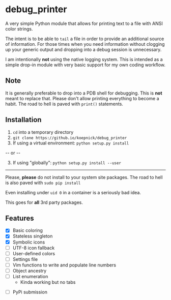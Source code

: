 # debug_printer

A very simple Python module that allows for printing text to a file with ANSI color strings.

The intent is to be able to `tail` a file in order to provide an additional source of information. For those times when you need information without clogging up your generic output and dropping into a debug session is unnecessary.

I am intentionally **not** using the native logging system. This is intended as a simple drop-in module with very basic support for my own coding workflow.

## Note
It is generally preferable to drop into a PDB shell for debugging. This is **not** meant to replace that. Please don't allow printing everything to become a habit. The road to hell is paved with `print()` statements.

## Installation

1) `cd` into a temporary directory
2) `git clone https://github.io/koepnick/debug_printer`
3) If using a virtual environment: `python setup.py install`

-- or --

3) If using "globally": `python setup.py install --user`

---

Please, **please** do not install to your system site packages. The road to hell is also paved with `sudo pip install`

Even installing under `uid 0` in a container is a seriously bad idea. 

This goes for **all** 3rd party packages.

## Features
- [x] Basic coloring
- [x] Stateless singleton
- [x] Symbolic icons
- [ ] UTF-8 icon fallback
- [ ] User-defined colors
- [ ] Settings file
- [ ] Vim functions to write and populate line numbers
- [ ] Object ancestry
- [ ] List enumeration
  - Kinda working but no tabs
* [ ] PyPi submission
